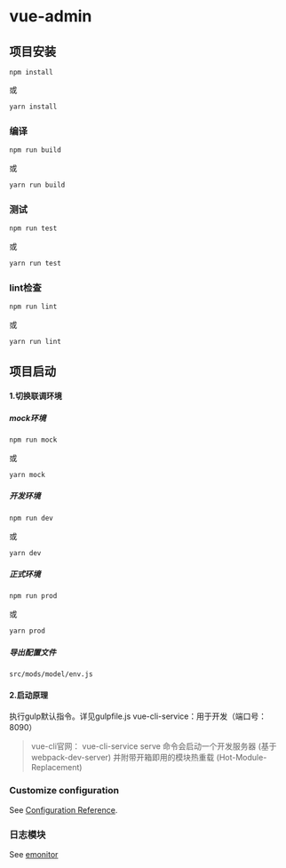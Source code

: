 # vue-admin

## 项目安装
```
npm install
```
或
```bash
yarn install
```

### 编译

```bash
npm run build
```
或
```bash
yarn run build
```

### 测试

```bash
npm run test
```
或
```bash
yarn run test
```

### lint检查
```bash
npm run lint
```
或
```bash
yarn run lint
```
## 项目启动

#### 1.切换联调环境

##### mock环境
```bash
npm run mock 
```
或
```bash
yarn mock
```

##### 开发环境
```bash
npm run dev
```
或
```bash
yarn dev
```

##### 正式环境
```bash
npm run prod
```
或
```bash
yarn prod
```

##### 导出配置文件
```
src/mods/model/env.js
```

#### 2.启动原理
执行gulp默认指令。详见gulpfile.js
vue-cli-service：用于开发（端口号：8090）
> vue-cli官网：
vue-cli-service serve 命令会启动一个开发服务器 (基于 webpack-dev-server) 并附带开箱即用的模块热重载 (Hot-Module-Replacement)

### Customize configuration
See [Configuration Reference](https://cli.vuejs.org/config/).


### 日志模块

See [emonitor](https://git.code.oa.com/news/emonitor)
